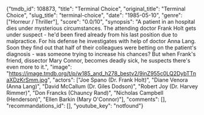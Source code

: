 {"tmdb_id": 108873, "title": "Terminal Choice", "original_title": "Terminal Choice", "slug_title": "terminal-choice", "date": "1985-05-10", "genre": ["Horreur / Thriller"], "score": "0.0/10", "synopsis": "A patient in an hospital dies under mysterious circumstances. The attending doctor Frank Holt gets under suspect - he'd been fired already from his last position due to malpractice. For his defense he investigates with help of doctor Anna Lang. Soon they find out that half of their colleagues were betting on the patient's diagnosis - was someone trying to increase his chances? But when Frank's friend, dissector Mary Connor, becomes deadly sick, he suspects there's even more to it.", "image": "https://image.tmdb.org/t/p/w185_and_h278_bestv2/9inZ955c0LQ2DybTTnaXDzKrSmm.jpg", "actors": ["Joe Spano (Dr. Frank Holt)", "Diane Venora (Anna Lang)", "David McCallum (Dr. Giles Dodson)", "Robert Joy (Dr. Harvey Rimmer)", "Don Francks (Chauncy Rand)", "Nicholas Campbell (Henderson)", "Ellen Barkin (Mary O'Connor)"], "comments": [], "recommandations_id": [], "youtube_key": "notfound"}